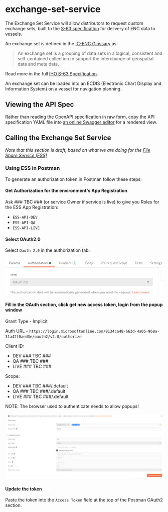 # exchange-set-service

The Exchange Set Service will allow distributors to request custom exchange sets, built to the [S-63 specification](https://en.wikipedia.org/wiki/S-63_(encryption_standard)) for delivery of ENC data to vessels.

An exchange set is defined in the [IC-ENC Glossary](http://www.ic-enc.org/Glossary.html) as:

> An exchange set is a grouping of data sets in a logical, consistent and self-contained collection to support the interchange of geospatial data and meta data.

Read more in the full [IHO S-63 Specification](https://iho.int/uploads/user/Services%20and%20Standards/ENC_ECDIS/data_protection/S-63_e1.2.0_EN_Jan2015.pdf).

An exchange set can be loaded into an ECDIS (Electronic Chart Display and Information System) on a vessel for navigation planning.

## Viewing the API Spec

Rather than reading the OpenAPI specification in raw form, copy the API specification YAML file into [an online Swagger editor](https://editor.swagger.io/) for a rendered view.

## Calling the Exchange Set Service

*Note that this section is draft, based on what we are doing for the [File Share Service (FSS)](https://github.com/UKHO/file-share-service/)*

### Using ESS in Postman

To generate an authorization token in Postman follow these steps:

#### Get Authorization for the environment's App Registration

Ask ### TBC ### (or service Owner if service is live) to give you Roles for the ESS App Registration:

* `ESS-API-DEV`
* `ESS-API-QA`
* `ESS-API-LIVE`

#### Select OAuth2.0

Select `Oauth 2.0` in the authorization tab.

![OAuth2 Postman Section](/Documentation/Images/PostmanAuthTabOauth.PNG)

#### Fill in the OAuth section, click get new access token, login from the popup window

Grant Type - Implicit

Auth URL - `https://login.microsoftonline.com/9134ca48-663d-4a05-968a-31a42f0aed3e/oauth2/v2.0/authorize`

Client ID:

* DEV ### TBC ###
* QA ### TBC ###
* LIVE ### TBC ###

Scope:

* DEV ### TBC ###/.default
* QA ### TBC ###/.default
* LIVE ### TBC ###/.default

NOTE: The browser used to authenticate needs to allow popups!

![OAuth2 Postman Section](/Documentation/Images/PostmanAuthTabOauthDetails.PNG)

#### Update the token

Paste the token into the `Access Token` field at the top of the Postman OAuth2 section.

